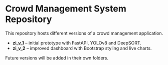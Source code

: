 # Crowd Management System Repository

This repository hosts different versions of a crowd management application.

* **zi_v_1** – initial prototype with FastAPI, YOLOv8 and DeepSORT.
* **zi_v_2** – improved dashboard with Bootstrap styling and live charts.

Future versions will be added in their own folders.
